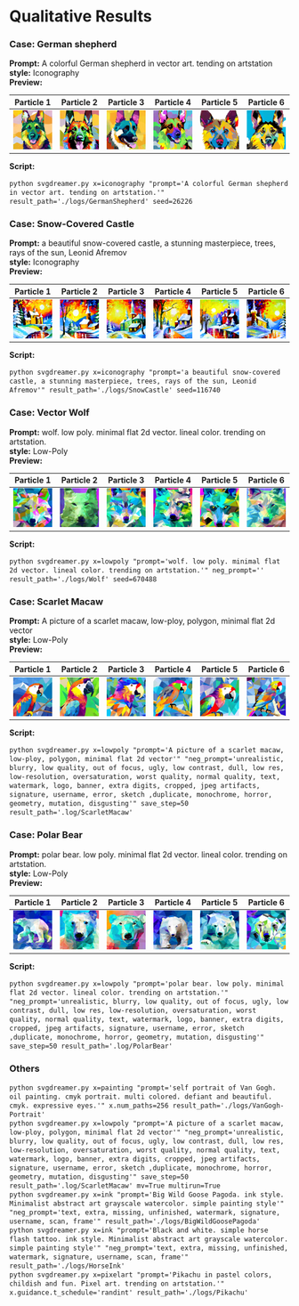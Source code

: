 # Qualitative Results

### Case: German shepherd

**Prompt:** A colorful German shepherd in vector art. tending on artstation <br/>
**style:** Iconography <br/>
**Preview:**

|                           Particle 1                           |                           Particle 2                           |                           Particle 3                           |                          Particle 4                          |                           Particle 5                           |                           Particle 6                           |
|:--------------------------------------------------------------:|:--------------------------------------------------------------:|:--------------------------------------------------------------:|:------------------------------------------------------------:|:--------------------------------------------------------------:|:--------------------------------------------------------------:|
| <img src="./assets/Icon-GermanShepherd/finetune_final_p0.svg"> | <img src="./assets/Icon-GermanShepherd/finetune_final_p1.svg"> | <img src="./assets/Icon-GermanShepherd/finetune_final_p2.svg"> | <img src="assets/Icon-GermanShepherd/finetune_final_p3.svg"> | <img src="./assets/Icon-GermanShepherd/finetune_final_p4.svg"> | <img src="./assets/Icon-GermanShepherd/finetune_final_p5.svg"> |

**Script:**

```shell
python svgdreamer.py x=iconography "prompt='A colorful German shepherd in vector art. tending on artstation.'" result_path='./logs/GermanShepherd' seed=26226
```

### Case: Snow-Covered Castle

**Prompt:** a beautiful snow-covered castle, a stunning masterpiece, trees, rays of the sun, Leonid Afremov <br/>
**style:** Iconography <br/>
**Preview:**

|                         Particle 1                         |                         Particle 2                         |                         Particle 3                         |                        Particle 4                        |                         Particle 5                         |                         Particle 6                         |
|:----------------------------------------------------------:|:----------------------------------------------------------:|:----------------------------------------------------------:|:--------------------------------------------------------:|:----------------------------------------------------------:|:----------------------------------------------------------:|
| <img src="./assets/Icon-SnowCastle/finetune_final_p0.svg"> | <img src="./assets/Icon-SnowCastle/finetune_final_p1.svg"> | <img src="./assets/Icon-SnowCastle/finetune_final_p2.svg"> | <img src="assets/Icon-SnowCastle/finetune_final_p3.svg"> | <img src="./assets/Icon-SnowCastle/finetune_final_p4.svg"> | <img src="./assets/Icon-SnowCastle/finetune_final_p5.svg"> |

**Script:**

```shell
python svgdreamer.py x=iconography "prompt='a beautiful snow-covered castle, a stunning masterpiece, trees, rays of the sun, Leonid Afremov'" result_path='./logs/SnowCastle' seed=116740
```

### Case: Vector Wolf

**Prompt:** wolf. low poly. minimal flat 2d vector. lineal color. trending on artstation. <br/>
**style:** Low-Poly <br/>
**Preview:**

|                       Particle 1                        |                       Particle 2                        |                       Particle 3                        |                      Particle 4                       |                       Particle 5                        |                       Particle 6                        |
|:-------------------------------------------------------:|:-------------------------------------------------------:|:-------------------------------------------------------:|:-----------------------------------------------------:|:-------------------------------------------------------:|:-------------------------------------------------------:|
| <img src="./assets/Lowploy-Wolf/finetune_final_p0.svg"> | <img src="./assets/Lowploy-Wolf/finetune_final_p1.svg"> | <img src="./assets/Lowploy-Wolf/finetune_final_p2.svg"> | <img src="assets/Lowploy-Wolf/finetune_final_p3.svg"> | <img src="./assets/Lowploy-Wolf/finetune_final_p4.svg"> | <img src="./assets/Lowploy-Wolf/finetune_final_p5.svg"> |

**Script:**

```shell
python svgdreamer.py x=lowpoly "prompt='wolf. low poly. minimal flat 2d vector. lineal color. trending on artstation.'" neg_prompt='' result_path='./logs/Wolf' seed=670488
```

### Case: Scarlet Macaw

**Prompt:** A picture of a scarlet macaw, low-ploy, polygon, minimal flat 2d vector <br/>
**style:** Low-Poly <br/>
**Preview:**

|                           Particle 1                            |                           Particle 2                            |                           Particle 3                            |                          Particle 4                           |                           Particle 5                            |                           Particle 6                            |
|:---------------------------------------------------------------:|:---------------------------------------------------------------:|:---------------------------------------------------------------:|:-------------------------------------------------------------:|:---------------------------------------------------------------:|:---------------------------------------------------------------:|
| <img src="./assets/Lowpoly-ScarletMacaw/finetune_final_p0.svg"> | <img src="./assets/Lowpoly-ScarletMacaw/finetune_final_p1.svg"> | <img src="./assets/Lowpoly-ScarletMacaw/finetune_final_p2.svg"> | <img src="assets/Lowpoly-ScarletMacaw/finetune_final_p3.svg"> | <img src="./assets/Lowpoly-ScarletMacaw/finetune_final_p4.svg"> | <img src="./assets/Lowpoly-ScarletMacaw/finetune_final_p5.svg"> |

**Script:**

```shell
python svgdreamer.py x=lowpoly "prompt='A picture of a scarlet macaw, low-ploy, polygon, minimal flat 2d vector'" "neg_prompt='unrealistic, blurry, low quality, out of focus, ugly, low contrast, dull, low res, low-resolution, oversaturation, worst quality, normal quality, text, watermark, logo, banner, extra digits, cropped, jpeg artifacts, signature, username, error, sketch ,duplicate, monochrome, horror, geometry, mutation, disgusting'" save_step=50 result_path='.log/ScarletMacaw'
```

### Case: Polar Bear

**Prompt:** polar bear. low poly. minimal flat 2d vector. lineal color. trending on artstation. <br/>
**style:** Low-Poly <br/>
**Preview:**

|                          Particle 1                          |                          Particle 2                          |                          Particle 3                          |                         Particle 4                         |                          Particle 5                          |                          Particle 6                          |
|:------------------------------------------------------------:|:------------------------------------------------------------:|:------------------------------------------------------------:|:----------------------------------------------------------:|:------------------------------------------------------------:|:------------------------------------------------------------:|
| <img src="./assets/Lowpoly-PolarBear/finetune_final_p0.svg"> | <img src="./assets/Lowpoly-PolarBear/finetune_final_p1.svg"> | <img src="./assets/Lowpoly-PolarBear/finetune_final_p2.svg"> | <img src="assets/Lowpoly-PolarBear/finetune_final_p3.svg"> | <img src="./assets/Lowpoly-PolarBear/finetune_final_p4.svg"> | <img src="./assets/Lowpoly-PolarBear/finetune_final_p5.svg"> |

**Script:**

```shell
python svgdreamer.py x=lowpoly "prompt='polar bear. low poly. minimal flat 2d vector. lineal color. trending on artstation.'" "neg_prompt='unrealistic, blurry, low quality, out of focus, ugly, low contrast, dull, low res, low-resolution, oversaturation, worst quality, normal quality, text, watermark, logo, banner, extra digits, cropped, jpeg artifacts, signature, username, error, sketch ,duplicate, monochrome, horror, geometry, mutation, disgusting'" save_step=50 result_path='.log/PolarBear'
```

### Others

````shell
python svgdreamer.py x=painting "prompt='self portrait of Van Gogh. oil painting. cmyk portrait. multi colored. defiant and beautiful. cmyk. expressive eyes.'" x.num_paths=256 result_path='./logs/VanGogh-Portrait'
python svgdreamer.py x=lowpoly "prompt='A picture of a scarlet macaw, low-ploy, polygon, minimal flat 2d vector'" "neg_prompt='unrealistic, blurry, low quality, out of focus, ugly, low contrast, dull, low res, low-resolution, oversaturation, worst quality, normal quality, text, watermark, logo, banner, extra digits, cropped, jpeg artifacts, signature, username, error, sketch ,duplicate, monochrome, horror, geometry, mutation, disgusting'" save_step=50 result_path='.log/ScarletMacaw' mv=True multirun=True
python svgdreamer.py x=ink "prompt='Big Wild Goose Pagoda. ink style. Minimalist abstract art grayscale watercolor. simple painting style'" "neg_prompt='text, extra, missing, unfinished, watermark, signature, username, scan, frame'" result_path='./logs/BigWildGoosePagoda'
python svgdreamer.py x=ink "prompt='Black and white. simple horse flash tattoo. ink style. Minimalist abstract art grayscale watercolor. simple painting style'" "neg_prompt='text, extra, missing, unfinished, watermark, signature, username, scan, frame'" result_path='./logs/HorseInk'
python svgdreamer.py x=pixelart "prompt='Pikachu in pastel colors, childish and fun. Pixel art. trending on artstation.'" x.guidance.t_schedule='randint' result_path='./logs/Pikachu'
````